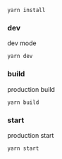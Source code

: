 ```
yarn install
```

### dev

dev mode

```
yarn dev
```

### build

production build

```
yarn build
```

### start

production start

```
yarn start
```
